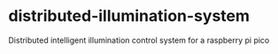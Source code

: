 # distributed-illumination-system
Distributed intelligent illumination control system  for a raspberry pi pico
